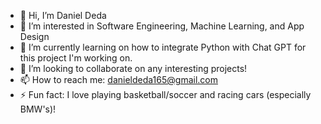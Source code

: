- 👋 Hi, I’m Daniel Deda
- 👀 I’m interested in Software Engineering, Machine Learning, and App Design
- 🌱 I’m currently learning on how to integrate Python with Chat GPT for this project I'm working on.
- 💞️ I’m looking to collaborate on any interesting projects!
- 📫 How to reach me: danieldeda165@gmail.com
- ⚡ Fun fact: I love playing basketball/soccer and racing cars (especially BMW's)!

<!---
daniel-deda/daniel-deda is a ✨ special ✨ repository because its `README.md` (this file) appears on your GitHub profile.
You can click the Preview link to take a look at your changes.
--->
